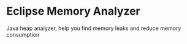 # Eclipse Memory Analyzer

Java heap analyzer, help you find memory leaks and reduce memory consumption